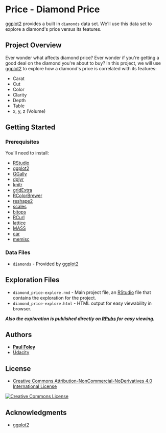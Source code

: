 # Price - Diamond Price

[ggplot2](http://ggplot2.org/) provides a built in `diamonds` data set. We'll use this data set to explore a diamond's price versus its features.


## Project Overview

Ever wonder what affects diamond price? Ever wonder if you're getting a good deal on the diamond you're about to buy? In this project, we will use [ggplot2](http://ggplot2.org/) to explore how a diamond's price is correlated with its features:

* Carat
* Cut
* Color
* Clarity
* Depth
* Table
* x, y, z (Volume)


## Getting Started

### Prerequisites
You'll need to install:

* [RStudio](https://www.rstudio.com/products/rstudio/download/)
* [ggplot2](http://ggplot2.org/)
* [GGally](https://ggobi.github.io/ggally/)
* [dplyr](http://dplyr.tidyverse.org/)
* [knitr](https://yihui.name/knitr/)
* [gridExtra](https://cran.r-project.org/web/packages/gridExtra/index.html)
* [RColorBrewer](https://cran.r-project.org/web/packages/RColorBrewer/index.html)
* [reshape2](https://cran.r-project.org/web/packages/reshape2/index.html)
* [scales](https://cran.r-project.org/web/packages/scales/index.html)
* [bitops](https://cran.r-project.org/web/packages/bitops/index.html)
* [RCurl](https://cran.r-project.org/web/packages/RCurl/index.html)
* [lattice](https://cran.r-project.org/web/packages/lattice/index.html)
* [MASS](https://cran.r-project.org/web/packages/MASS/index.html)
* [car](https://cran.r-project.org/web/packages/car/index.html)
* [memisc](https://cran.r-project.org/web/packages/memisc/index.html)

### Data Files

* `diamonds` - Provided by [ggplot2](http://ggplot2.org/)


## Exploration Files

* `diamond_price-explore.rmd` - Main project file, an [RStudio](https://www.rstudio.com/products/rstudio/download/) file that contains the exploration for the project. 
* `diamond_price-explore.html` - HTML output for easy viewability in browser.

_**Also the exploration is published directly on [RPubs](http://rpubs.com/paulfoley/diamond_price-explore) for easy viewing.**_


## Authors

* **[Paul Foley](https://github.com/paulfoley)**
* [Udacity](https://www.udacity.com/)


## License

* <a rel="license" href="https://creativecommons.org/licenses/by-nc-nd/4.0/"> Creative Commons Attribution-NonCommercial-NoDerivatives 4.0 International License</a>

<a rel="license" href="https://creativecommons.org/licenses/by-nc-nd/4.0/">
	<img alt="Creative Commons License" style="border-width:0" src="https://i.creativecommons.org/l/by-nc-nd/4.0/88x31.png" />
</a>


## Acknowledgments

* [ggplot2](http://ggplot2.org/)
